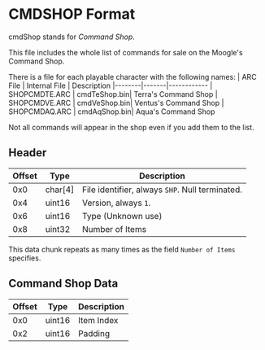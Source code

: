 # CMDSHOP Format

cmdShop stands for *Command Shop*.

This file includes the whole list of commands for sale on the Moogle's Command Shop.

There is a file for each playable character with the following names:
| ARC File | Internal File  | Description
|--------|-------|------------
| SHOPCMDTE.ARC | cmdTeShop.bin| Terra's Command Shop
| SHOPCMDVE.ARC | cmdVeShop.bin| Ventus's Command Shop
| SHOPCMDAQ.ARC | cmdAqShop.bin| Aqua's Command Shop

Not all commands will appear in the shop even if you add them to the list.

## Header
| Offset | Type  | Description
|--------|-------|------------
| 0x0     | char[4]   | File identifier, always `SHP`. Null terminated.
| 0x4     | uint16  | Version, always `1`.
| 0x6     | uint16  | Type (Unknown use)
| 0x8     | uint32  | Number of Items

This data chunk repeats as many times as the field `Number of Items` specifies.

## Command Shop Data
| Offset | Type  | Description
|--------|-------|------------
| 0x0     | uint16   | Item Index
| 0x2     | uint16   | Padding